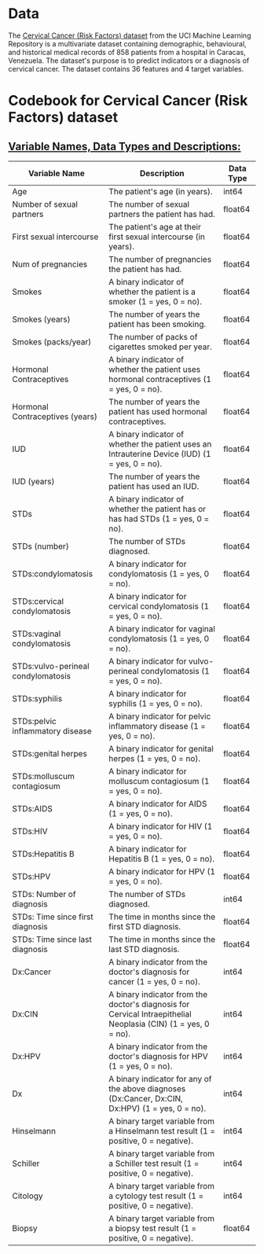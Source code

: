 # Data
The [Cervical Cancer (Risk Factors) dataset](https://archive.ics.uci.edu/dataset/383/cervical+cancer+risk+factors) from the UCI Machine Learning Repository is a multivariate dataset containing demographic, behavioural, and historical medical records of 858 patients from a hospital in Caracas, Venezuela. The dataset's purpose is to predict indicators or a diagnosis of cervical cancer. The dataset contains 36 features and 4 target variables.

# Codebook for Cervical Cancer (Risk Factors) dataset

## [Variable Names, Data Types and Descriptions:](https://archive.ics.uci.edu/dataset/383/cervical+cancer+risk+factors)

| Variable Name                               | Description                                                                                                   | Data Type |
|---------------------------------------------|---------------------------------------------------------------------------------------------------------------|-----------|
| Age                                         | The patient's age (in years).                                                                                 | int64     |
| Number of sexual partners                   | The number of sexual partners the patient has had.                                                            | float64   |
| First sexual intercourse                    | The patient's age at their first sexual intercourse (in years).                                               | float64   |
| Num of pregnancies                          | The number of pregnancies the patient has had.                                                                | float64   |
| Smokes                                      | A binary indicator of whether the patient is a smoker (1 = yes, 0 = no).                                      | float64   |
| Smokes (years)                              | The number of years the patient has been smoking.                                                             | float64   |
| Smokes (packs/year)                         | The number of packs of cigarettes smoked per year.                                                            | float64   |
| Hormonal Contraceptives                     | A binary indicator of whether the patient uses hormonal contraceptives (1 = yes, 0 = no).                     | float64   |
| Hormonal Contraceptives (years)             | The number of years the patient has used hormonal contraceptives.                                             | float64   |
| IUD                                         | A binary indicator of whether the patient uses an Intrauterine Device (IUD) (1 = yes, 0 = no).                | float64   |
| IUD (years)                                 | The number of years the patient has used an IUD.                                                              | float64   |
| STDs                                        | A binary indicator of whether the patient has or has had STDs (1 = yes, 0 = no).                              | float64   |
| STDs (number)                               | The number of STDs diagnosed.                                                                                 | float64   |
| STDs:condylomatosis                         | A binary indicator for condylomatosis (1 = yes, 0 = no).                                                      | float64   |
| STDs:cervical condylomatosis                | A binary indicator for cervical condylomatosis (1 = yes, 0 = no).                                             | float64   |
| STDs:vaginal condylomatosis                 | A binary indicator for vaginal condylomatosis (1 = yes, 0 = no).                                              | float64   |
| STDs:vulvo-perineal condylomatosis          | A binary indicator for vulvo-perineal condylomatosis (1 = yes, 0 = no).                                       | float64   |
| STDs:syphilis                               | A binary indicator for syphilis (1 = yes, 0 = no).                                                            | float64   |
| STDs:pelvic inflammatory disease            | A binary indicator for pelvic inflammatory disease (1 = yes, 0 = no).                                         | float64   |
| STDs:genital herpes                         | A binary indicator for genital herpes (1 = yes, 0 = no).                                                      | float64   |
| STDs:molluscum contagiosum                  | A binary indicator for molluscum contagiosum (1 = yes, 0 = no).                                               | float64   |
| STDs:AIDS                                   | A binary indicator for AIDS (1 = yes, 0 = no).                                                                | float64   |
| STDs:HIV                                    | A binary indicator for HIV (1 = yes, 0 = no).                                                                 | float64   |
| STDs:Hepatitis B                            | A binary indicator for Hepatitis B (1 = yes, 0 = no).                                                         | float64   |
| STDs:HPV                                    | A binary indicator for HPV (1 = yes, 0 = no).                                                                 | float64   |
| STDs: Number of diagnosis                   | The number of STDs diagnosed.                                                                                 | int64     |
| STDs: Time since first diagnosis            | The time in months since the first STD diagnosis.                                                             | float64   |
| STDs: Time since last diagnosis             | The time in months since the last STD diagnosis.                                                              | float64   |
| Dx:Cancer                                   | A binary indicator from the doctor's diagnosis for cancer (1 = yes, 0 = no).                                  | int64     |
| Dx:CIN                                      | A binary indicator from the doctor's diagnosis for Cervical Intraepithelial Neoplasia (CIN) (1 = yes, 0 = no).| int64     |
| Dx:HPV                                      | A binary indicator from the doctor's diagnosis for HPV (1 = yes, 0 = no).                                     | int64     |
| Dx                                          | A binary indicator for any of the above diagnoses (Dx:Cancer, Dx:CIN, Dx:HPV) (1 = yes, 0 = no).              | int64     |
| Hinselmann                                  | A binary target variable from a Hinselmann test result (1 = positive, 0 = negative).                          | int64     |
| Schiller                                    | A binary target variable from a Schiller test result (1 = positive, 0 = negative).                            | int64     |
| Citology                                    | A binary target variable from a cytology test result (1 = positive, 0 = negative).                            | int64     |
| Biopsy                                      | A binary target variable from a biopsy test result (1 = positive, 0 = negative).                              | float64   |

